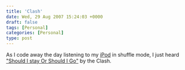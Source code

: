 ```yaml
---
title: 'Clash'
date: Wed, 29 Aug 2007 15:24:03 +0000
draft: false
tags: [Personal]
categories: [Personal]
type: post
---
```


As I code away the day listening to my [iPod](http://www.apple.com/ipod/ipod.html) in shuffle mode, I just heard ["Should I stay Or Should I Go"](http://www.lyricsfreak.com/c/clash/should+i+stay+or+should+i+go_20031789.html) by the Clash.